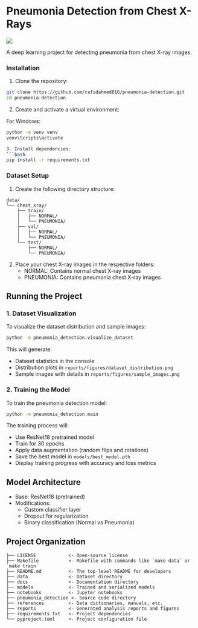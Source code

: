 # Pneumonia Detection from Chest X-Rays

<a target="_blank" href="https://cookiecutter-data-science.drivendata.org/">
    <img src="https://img.shields.io/badge/CCDS-Project%20template-328F97?logo=cookiecutter" />
</a>

A deep learning project for detecting pneumonia from chest X-ray images.


### Installation

1. Clone the repository:
```bash
git clone https://github.com/rafidahmed816/pneumonia-detection.git
cd pneumonia-detection
```

2. Create and activate a virtual environment:

For Windows:
```bash
python -m venv venv
venv\Scripts\activate

3. Install dependencies:
```bash
pip install -r requirements.txt
```

### Dataset Setup

1. Create the following directory structure:
```
data/
└── chest_xray/
    ├── train/
    │   ├── NORMAL/
    │   └── PNEUMONIA/
    ├── val/
    │   ├── NORMAL/
    │   └── PNEUMONIA/
    └── test/
        ├── NORMAL/
        └── PNEUMONIA/
```

2. Place your chest X-ray images in the respective folders:
   - NORMAL: Contains normal chest X-ray images
   - PNEUMONIA: Contains pneumonia chest X-ray images

## Running the Project

### 1. Dataset Visualization

To visualize the dataset distribution and sample images:
```bash
python -m pneumonia_detection.visualize_dataset
```

This will generate:
- Dataset statistics in the console
- Distribution plots in `reports/figures/dataset_distribution.png`
- Sample images with details in `reports/figures/sample_images.png`

### 2. Training the Model

To train the pneumonia detection model:
```bash
python -m pneumonia_detection.main
```

The training process will:
- Use ResNet18 pretrained model
- Train for 30 epochs
- Apply data augmentation (random flips and rotations)
- Save the best model in `models/best_model.pth`
- Display training progress with accuracy and loss metrics

## Model Architecture

- Base: ResNet18 (pretrained)
- Modifications:
  - Custom classifier layer
  - Dropout for regularization
  - Binary classification (Normal vs Pneumonia)

## Project Organization
```
├── LICENSE            <- Open-source license
├── Makefile           <- Makefile with commands like `make data` or `make train`
├── README.md          <- The top-level README for developers
├── data               <- Dataset directory
├── docs               <- Documentation directory
├── models             <- Trained and serialized models
├── notebooks          <- Jupyter notebooks
├── pneumonia_detection <- Source code directory
├── references         <- Data dictionaries, manuals, etc.
├── reports            <- Generated analysis reports and figures
├── requirements.txt   <- Project dependencies
└── pyproject.toml     <- Project configuration file
```



